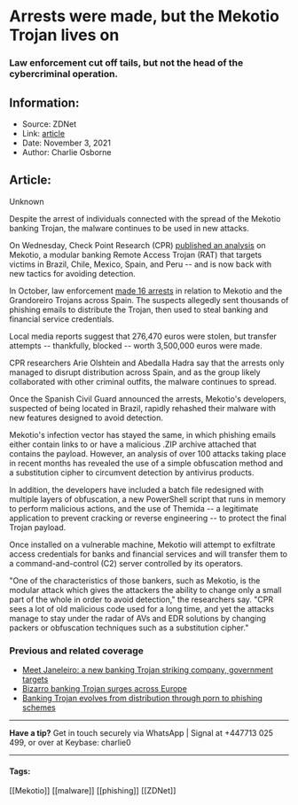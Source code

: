 # Arrests were made, but the Mekotio Trojan lives on
### Law enforcement cut off tails, but not the head of the cybercriminal operation.

## Information:
+ Source: ZDNet
+ Link: [article](https://www.zdnet.com/article/arrests-were-made-but-the-mekotio-trojan-lives-on/)
+ Date: November 3, 2021
+ Author: Charlie Osborne


## Article:
Unknown

Despite the arrest of individuals connected with the spread of the Mekotio banking Trojan, the malware continues to be used in new attacks. 


On Wednesday, Check Point Research (CPR) [published an analysis](https://blog.checkpoint.com/) on Mekotio, a modular banking Remote Access Trojan (RAT) that targets victims in Brazil, Chile, Mexico, Spain, and Peru -- and is now back with new tactics for avoiding detection. 

In October, law enforcement [made 16 arrests](http://www.interior.gob.es/prensa/noticias/-/asset_publisher/GHU8Ap6ztgsg/content/id/13552853) in relation to Mekotio and the Grandoreiro Trojans across Spain. The suspects allegedly sent thousands of phishing emails to distribute the Trojan, then used to steal banking and financial service credentials.  

Local media reports suggest that 276,470 euros were stolen, but transfer attempts -- thankfully, blocked -- worth 3,500,000 euros were made.  

CPR researchers Arie Olshtein and Abedalla Hadra say that the arrests only managed to disrupt distribution across Spain, and as the group likely collaborated with other criminal outfits, the malware continues to spread.  

Once the Spanish Civil Guard announced the arrests, Mekotio's developers, suspected of being located in Brazil, rapidly rehashed their malware with new features designed to avoid detection.  

Mekotio's infection vector has stayed the same, in which phishing emails either contain links to or have a malicious .ZIP archive attached that contains the payload. However, an analysis of over 100 attacks taking place in recent months has revealed the use of a simple obfuscation method and a substitution cipher to circumvent detection by antivirus products.  






In addition, the developers have included a batch file redesigned with multiple layers of obfuscation, a new PowerShell script that runs in memory to perform malicious actions, and the use of Themida -- a legitimate application to prevent cracking or reverse engineering -- to protect the final Trojan payload.  

Once installed on a vulnerable machine, Mekotio will attempt to exfiltrate access credentials for banks and financial services and will transfer them to a command-and-control (C2) server controlled by its operators.  

"One of the characteristics of those bankers, such as Mekotio, is the modular attack which gives the attackers the ability to change only a small part of the whole in order to avoid detection," the researchers say. "CPR sees a lot of old malicious code used for a long time, and yet the attacks manage to stay under the radar of AVs and EDR solutions by changing packers or obfuscation techniques such as a substitution cipher." 

###  Previous and related coverage

* [Meet Janeleiro: a new banking Trojan striking company, government targets](https://www.zdnet.com/article/meet-janeleiro-a-new-banking-trojan-striking-corporate-targets/)
* [Bizarro banking Trojan surges across Europe](https://www.zdnet.com/article/bizarro-banking-trojan-surges-across-europe/)
* [Banking Trojan evolves from distribution through porn to phishing schemes](https://www.zdnet.com/article/banking-trojan-evolves-from-distribution-through-porn-to-sophisticated-phishing-schemes/)



---

**Have a tip?** Get in touch securely via WhatsApp | Signal at +447713 025 499, or over at Keybase: charlie0



---





#### Tags:
[[Mekotio]] [[malware]] [[phishing]] [[ZDNet]]
